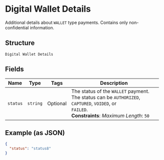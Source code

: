 
# Digital Wallet Details

Additional details about `WALLET` type payments. Contains only non-confidential information.

## Structure

`Digital Wallet Details`

## Fields

| Name | Type | Tags | Description |
|  --- | --- | --- | --- |
| `status` | `string` | Optional | The status of the `WALLET` payment. The status can be `AUTHORIZED`, `CAPTURED`, `VOIDED`, or<br>`FAILED`.<br>**Constraints**: *Maximum Length*: `50` |

## Example (as JSON)

```json
{
  "status": "status8"
}
```

